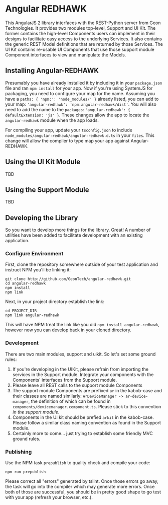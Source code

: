 # Angular REDHAWK

This AngularJS 2 library interfaces with the REST-Python server from Geon Technologies.  It provides two modules top-level, Support and UI Kit.  The former contains the high-level Components users can implement in their designs to facilitate easy access to the underlying Services.  It also contains the generic REST Model definitions that are returned by those Services.  The UI Kit contains re-usable UI Components that use those support module Component interfaces to view and manipulate the Models.

## Installing Angular-REDHAWK

Presumably you have already installed it by including it in your `package.json` file and ran `npm install` for your app.  Now if you're using SystemJS for packaging, you need to configure your map for the name.  Assuming you have a `paths: { 'npm:': 'node_modules/' }` already listed, you can add to your map: `'angular-redhawk': 'npm:angular-redhawk/dist'`.  You will also need to add the name to the `packages`: `'angular-redhawk': { defaultExtension: 'js' }`.  These changes allow the app to locate the `angular-redhawk` module when the app loads.

For compiling your app, update your `tsconfig.json` to include `node_modules/angular-redhawk/angular-redhawk.d.ts` in your `files`.  This change will allow the compiler to type map your app against Angular-REDHAWK.

## Using the UI Kit Module

TBD

## Using the Support Module

TBD

## Developing the Library

So you want to develop more things for the library.  Great!  A number of utilities have been added to facilitate development with an existing application.

### Configure Environment

First, clone the repository somewhere outside of your test application and instruct NPM you'll be linking it:

    git clone http://github.com/GeonTech/angular-redhawk.git
    cd angular-redhawk
    npm install
    npm link

Next, in your project directory establish the link:

    cd PROJECT_DIR
    npm link angular-redhawk

This will have NPM treat the link like you did `npm install angular-redhawk`, however now you can develop back in your cloned directory.

### Development

There are two main modules, support and uikit.  So let's set some ground rules:

1. If you're developing in the UIKit, please refrain from importing the services in the Support module.  Integrate your components with the Components' interfaces from the Support module.
2. Please leave all REST calls to the support module Components
3. The support module Components are prefixed `ar` in the kabob-case and their classes are named similarly: `ArDeviceManager -> ar-device-manager`, the definition of which can be found in `components/devicemanager.component.ts`.  Please stick to this convention _in the support module_.
4. Components in the UI kit should be prefied `arkit` in the kabob-case.  Please follow a similar class naming convention as found in the Support module.
0. Certainly more to come... just trying to establish some friendly MVC ground rules.

### Publishing

Use the NPM task `prepublish` to quality check and compile your code:

    npm run prepublish

Please correct all "errors" generated by tslint.  Once those errors go away, the task will go into the compiler which may generate more errors.  Once both of those are successful, you should be in pretty good shape to go test with your app (refresh your browser, etc.).